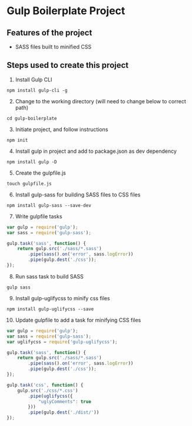 # Gulp Boilerplate Project

## Features of the project

- SASS files built to minified CSS

## Steps used to create this project

1. Install Gulp CLI
``` 
npm install gulp-cli -g
```
2. Change to the working directory (will need to change below to correct path)
```
cd gulp-boilerplate
```
3. Initiate project, and follow instructions
``` 
npm init
```
4. Install gulp in project and add to package.json as dev dependency
```
npm install gulp -D
```
5. Create the gulpfile.js
```
touch gulpfile.js
```
6. Install gulp-sass for building SASS files to CSS files
```
npm install gulp-sass --save-dev
```
7. Write gulpfile tasks
``` javascript
var gulp = require('gulp');
var sass = require('gulp-sass');

gulp.task('sass', function() {
    return gulp.src('./sass/*.sass')
        .pipe(sass().on('error', sass.logError))
        .pipe(gulp.dest('./css'));
});
```
8. Run sass task to build SASS
```
gulp sass
```
9. Install gulp-uglifycss to minify css files
```
npm install gulp-uglifycss --save
```
10. Update gulpfile to add a task for minifying CSS files
``` javascript
var gulp = require('gulp');
var sass = require('gulp-sass');
var uglifycss = require('gulp-uglifycss');

gulp.task('sass', function() {
    return gulp.src('./sass/*.sass')
        .pipe(sass().on('error', sass.logError))
        .pipe(gulp.dest('./css'));
});

gulp.task('css', function() {
    gulp.src('./css/*.css')
        .pipe(uglifycss({
            "uglyComments": true
        }))
        .pipe(gulp.dest('./dist/'))
});
```